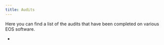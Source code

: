 ```yaml
---
title: Audits
---
```


Here you can find a list of the audits that have been completed on various EOS software.

- []()

